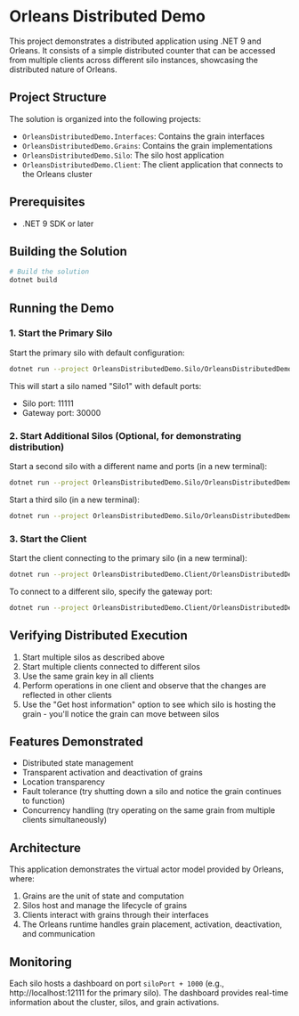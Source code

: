 # Orleans Distributed Demo

This project demonstrates a distributed application using .NET 9 and Orleans. It consists of a simple distributed counter that can be accessed from multiple clients across different silo instances, showcasing the distributed nature of Orleans.

## Project Structure

The solution is organized into the following projects:

- `OrleansDistributedDemo.Interfaces`: Contains the grain interfaces
- `OrleansDistributedDemo.Grains`: Contains the grain implementations
- `OrleansDistributedDemo.Silo`: The silo host application
- `OrleansDistributedDemo.Client`: The client application that connects to the Orleans cluster

## Prerequisites

- .NET 9 SDK or later

## Building the Solution

```bash
# Build the solution
dotnet build
```

## Running the Demo

### 1. Start the Primary Silo

Start the primary silo with default configuration:

```bash
dotnet run --project OrleansDistributedDemo.Silo/OrleansDistributedDemo.Silo.csproj
```

This will start a silo named "Silo1" with default ports:
- Silo port: 11111
- Gateway port: 30000

### 2. Start Additional Silos (Optional, for demonstrating distribution)

Start a second silo with a different name and ports (in a new terminal):

```bash
dotnet run --project OrleansDistributedDemo.Silo/OrleansDistributedDemo.Silo.csproj Silo2 11112 30001
```

Start a third silo (in a new terminal):

```bash
dotnet run --project OrleansDistributedDemo.Silo/OrleansDistributedDemo.Silo.csproj Silo3 11113 30002
```

### 3. Start the Client

Start the client connecting to the primary silo (in a new terminal):

```bash
dotnet run --project OrleansDistributedDemo.Client/OrleansDistributedDemo.Client.csproj
```

To connect to a different silo, specify the gateway port:

```bash
dotnet run --project OrleansDistributedDemo.Client/OrleansDistributedDemo.Client.csproj 30001
```


## Verifying Distributed Execution

1. Start multiple silos as described above
2. Start multiple clients connected to different silos
3. Use the same grain key in all clients
4. Perform operations in one client and observe that the changes are reflected in other clients
5. Use the "Get host information" option to see which silo is hosting the grain - you'll notice the grain can move between silos

## Features Demonstrated

- Distributed state management
- Transparent activation and deactivation of grains
- Location transparency
- Fault tolerance (try shutting down a silo and notice the grain continues to function)
- Concurrency handling (try operating on the same grain from multiple clients simultaneously)

## Architecture

This application demonstrates the virtual actor model provided by Orleans, where:

1. Grains are the unit of state and computation
2. Silos host and manage the lifecycle of grains
3. Clients interact with grains through their interfaces
4. The Orleans runtime handles grain placement, activation, deactivation, and communication

## Monitoring

Each silo hosts a dashboard on port `siloPort + 1000` (e.g., http://localhost:12111 for the primary silo).
The dashboard provides real-time information about the cluster, silos, and grain activations.